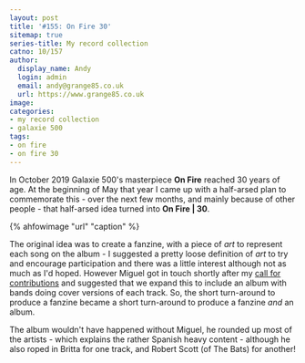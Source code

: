 ```yaml
---
layout: post
title: '#155: On Fire 30'
sitemap: true
series-title: My record collection 
catno: 10/157
author:
  display_name: Andy
  login: admin
  email: andy@grange85.co.uk
  url: https://www.grange85.co.uk
image:
categories:
- my record collection
- galaxie 500
tags:
- on fire
- on fire 30
---
```

In October 2019 Galaxie 500's masterpiece **On Fire** reached 30 years of age. At the beginning of May that year I came up with a half-arsed plan to commemorate this - over the next few months, and mainly because of other people - that half-arsed idea turned into **On Fire | 30**.

{% ahfowimage "url" "caption" %}

The original idea was to create a fanzine, with a piece of _art_ to represent each song on the album - I suggested a pretty loose definition of _art_ to try and encourage participation and there was a little interest although not as much as I'd hoped. However Miguel got in touch shortly after my [call for contributions](http://moonshot.local:4040/2019/05/01/call-for-contributions-galaxie-500-on-fire-30/) and suggested that we expand this to include an album with bands doing cover versions of each track. So, the short turn-around to produce a fanzine became a short turn-around to produce a fanzine _and_ an album.

The album wouldn't have happened without Miguel, he rounded up most of the artists - which explains the rather Spanish heavy content - although he also roped in Britta for one track, and Robert Scott (of The Bats) for another!
